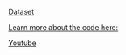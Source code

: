 [Dataset](https://www.kaggle.com/datasets/mathchi/diabetes-data-set)

[Learn more about the code here:](https://docs.google.com/document/d/1wH93EZfWjrBvldtmkpfuKAR7zioqOQubWNct49mdSlc/pub)

[Youtube](https://www.youtube.com/watch?v=UmeuebK39U8)